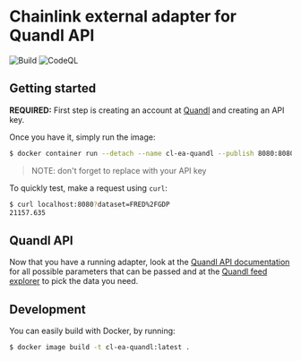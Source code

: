 # Chainlink external adapter for Quandl API

![Build](https://github.com/willianpaixao/cl-ea-quandl/workflows/Build%20and%20push%20Docker%20image/badge.svg?branch=master)
![CodeQL](https://github.com/willianpaixao/cl-ea-quandl/workflows/CodeQL/badge.svg?branch=master)

## Getting started
**REQUIRED:** First step is creating an account at [Quandl](https://www.quandl.com/sign-up) and creating an API key.

Once you have it, simply run the image:
``` bash
$ docker container run --detach --name cl-ea-quandl --publish 8080:8080 --env QUANDL_API_KEY=[INSERT HERE YOUR KEY] willianpaixao/cl-ea-quandl:latest
```
> NOTE: don't forget to replace with your API key

To quickly test, make a request using `curl`:
``` bash
$ curl localhost:8080?dataset=FRED%2FGDP
21157.635
```

## Quandl API
Now that you have a running adapter, look at the [Quandl API documentation](https://docs.quandl.com) for all possible parameters that can be passed
and at the [Quandl feed explorer](https://www.quandl.com/search) to pick the data you need.

## Development
You can easily build with Docker, by running:
``` bash
$ docker image build -t cl-ea-quandl:latest .
```